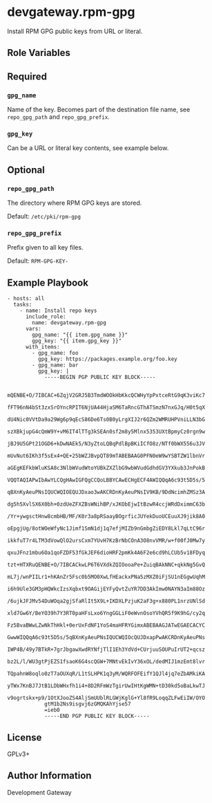 # devgateway.rpm-gpg

Install RPM GPG public keys from URL or literal.

Role Variables
--------------

## Required

### `gpg_name`

Name of the key. Becomes part of the destination file name, see `repo_gpg_path` and `repo_gpg_prefix`.

### `gpg_key`

Can be a URL or literal key contents, see example below.

## Optional

### `repo_gpg_path`

The directory where RPM GPG keys are stored.

Default: `/etc/pki/rpm-gpg`

### `repo_gpg_prefix`

Prefix given to all key files.

Default: `RPM-GPG-KEY-`

Example Playbook
----------------

    - hosts: all
      tasks:
        - name: Install repo keys
          include_role:
            name: devgateway.rpm-gpg
          vars:
            gpg_name: "{{ item.gpg_name }}"
            gpg_key: "{{ item.gpg_key }}"
          with_items:
            - gpg_name: foo
              gpg_key: https://packages.example.org/foo.key
            - gpg_name: bar
              gpg_key: |
                -----BEGIN PGP PUBLIC KEY BLOCK-----
                
                mQENBE+O/7IBCAC+6ZqjV2GRJ5B3TmdWOOkHbKkcQCWHyYpPxtceRtG9qK3viKc7
                fFT96nN4bSt3zxSrOYncRPIT6NjUA44HjaSM6TaRncGThATSmzN7nxGJq/H0t5qX
                dU4Nic0VVtDa9a29Wg6p9qEcS86De6Ts0B0yLrgXIJ2r6QZm2WMRUHPVniLLN3bG
                szXBkjupG4cQmW9Y+vM6IT4lTTg3kSEAn0sf2m8y5Mlnx5353UXtBpmyCz0rgn9w
                jBJ9U5GPt21OGD6+kDwNAEk5/N3yZtoLQBqPdlBpBKiICfO8z/NTf0bWX556u3JV
                mUvNut6IKh3f5sEx4+QE+25bWZJBvpQT89mTABEBAAG0PFN0eW9wYSBTZW1lbnVr
                aGEgKEFkbWluKSA8c3NlbWVudWtoYUBkZXZlbG9wbWVudGdhdGV3YXkub3JnPokB
                VQQTAQIAPwIbAwYLCQgHAwIGFQgCCQoLBBYCAwECHgECF4AWIQQqA6c93t5D5s/5
                qBXnKyAeuPNsIQUCWQIOEQUJDxao3wAKCRDnKyAeuPNsIV9KB/9DdNcimhZMSz3A
                dg5h5XvlSX6X0bh+0zdUeZFXZBsWNihBP/xJKObEjwItBzwR4ccjWRdDximmC63b
                /Yr+ywgsctHnw8cmbHB/MF/K0r3a8pRSaayBOgrficJUYekDuoUCEuuXJ9jik8A0
                oEpgjUg/8otWOeWfyNc1Jimf1SmN1dj1q7efjMIZb9nGmbgZiEDY8Lkl7qLtC96r
                ikkfuT7r4LTM3dVowQlO2ursCxm7YUvH7KzBrNbCOnA3O8nvVMR/w+f00fJ0Mw7y
                qxuJFnz1mbu6Oa1qoFZDF53fGkJEF6dioHRF2pmKk4A6F2e6cd9hLCUb5v18FDyq
                tzt+HTXRuQENBE+O/7IBCACkwLP6T6VXdkZQIOooaPe+ZuiqBAkNNC+qkkNg5GvQ
                mL7j/wnPIILr1+hKAnZr5Fsc0b5MO0XwLfHEackxPNa5zMXZ0iFjSU1nEGgwUqhM
                i6h9Ule3GM3pHQWkcIzsXqbxt9OAGijEYFyQvtZuYR7DD3AkImw0NAYN3aIm88Oz
                /6ujkJFJMv54DuWOqa2gjSfaRlIt5X9L+IKDXLPzjuK2aF3g+x880PL1nrzUNlSd
                xld7Gw6Y/BeYO39h7Y3RT0paHFsLxo6YngGGLiF0eWvnOsoYVhQR5f9K9hG/cy2q
                Fz5BvaBWwLZwNkThHkl+0erUxFdNF1YoS4maHFRYGimxABEBAAGJATwEGAECACYC
                GwwWIQQqA6c93t5D5s/5qBXnKyAeuPNsIQUCWQIOcQUJDxapPwAKCRDnKyAeuPNs
                IWP4B/49y7BTkR+7grJbgawXwdRYNfjTlI1Eh3YdVd+CUrjuuSOUPuIrUT2+qcsz
                bz2L/l/WU3gtPjEZS1fsaoK6G4scQGW+7MNtvEkIvY36xOL/dedMIJ1mzEmt8lvr
                TQpahnW8oqlo0zT7aOUXqR/L1tSLHPK1q3yM/WQRFOFEifY1QJl4jq7eZbAMkiKA
                yTWx7KnBJ7JtB1LDbWHxfh1i4+8D2RFmWzTgirUwIHtKgWMN+tD30kd5oBaLkwTJ
                v9ogrtskx+p9/1OtXJooZS4AljSmUUblRLGWjKglG+Yl8fR9LoqqZLFwEiIW/OYO
                gtM1b2Ns9isgvj6zGMQKAhYjse57
                =ieb0
                -----END PGP PUBLIC KEY BLOCK-----

License
-------

GPLv3+

Author Information
------------------

Development Gateway
